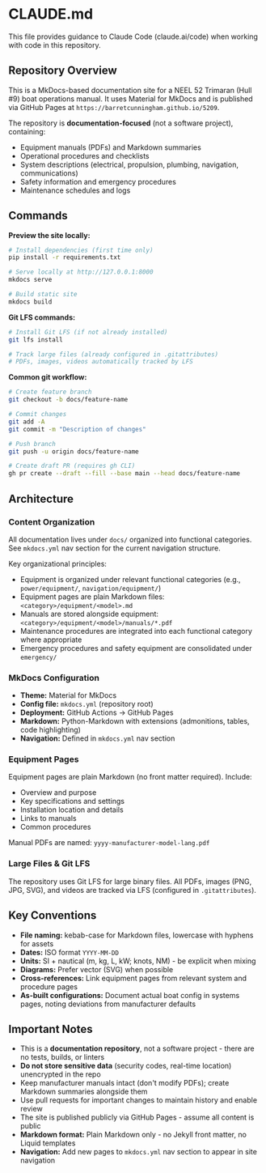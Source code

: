 # CLAUDE.md

This file provides guidance to Claude Code (claude.ai/code) when working with code in this repository.

## Repository Overview

This is a MkDocs-based documentation site for a NEEL 52 Trimaran (Hull #9) boat operations manual. It uses Material for MkDocs and is published via GitHub Pages at `https://barretcunningham.github.io/5209`.

The repository is **documentation-focused** (not a software project), containing:
- Equipment manuals (PDFs) and Markdown summaries
- Operational procedures and checklists
- System descriptions (electrical, propulsion, plumbing, navigation, communications)
- Safety information and emergency procedures
- Maintenance schedules and logs

## Commands

**Preview the site locally:**
```bash
# Install dependencies (first time only)
pip install -r requirements.txt

# Serve locally at http://127.0.0.1:8000
mkdocs serve

# Build static site
mkdocs build
```

**Git LFS commands:**
```bash
# Install Git LFS (if not already installed)
git lfs install

# Track large files (already configured in .gitattributes)
# PDFs, images, videos automatically tracked by LFS
```

**Common git workflow:**
```bash
# Create feature branch
git checkout -b docs/feature-name

# Commit changes
git add -A
git commit -m "Description of changes"

# Push branch
git push -u origin docs/feature-name

# Create draft PR (requires gh CLI)
gh pr create --draft --fill --base main --head docs/feature-name
```

## Architecture

### Content Organization

All documentation lives under `docs/` organized into functional categories. See `mkdocs.yml` nav section for the current navigation structure.

Key organizational principles:
- Equipment is organized under relevant functional categories (e.g., `power/equipment/`, `navigation/equipment/`)
- Equipment pages are plain Markdown files: `<category>/equipment/<model>.md`
- Manuals are stored alongside equipment: `<category>/equipment/<model>/manuals/*.pdf`
- Maintenance procedures are integrated into each functional category where appropriate
- Emergency procedures and safety equipment are consolidated under `emergency/`

### MkDocs Configuration

- **Theme:** Material for MkDocs
- **Config file:** `mkdocs.yml` (repository root)
- **Deployment:** GitHub Actions → GitHub Pages
- **Markdown:** Python-Markdown with extensions (admonitions, tables, code highlighting)
- **Navigation:** Defined in `mkdocs.yml` nav section

### Equipment Pages

Equipment pages are plain Markdown (no front matter required). Include:
- Overview and purpose
- Key specifications and settings
- Installation location and details
- Links to manuals
- Common procedures

Manual PDFs are named: `yyyy-manufacturer-model-lang.pdf`

### Large Files & Git LFS

The repository uses Git LFS for large binary files. All PDFs, images (PNG, JPG, SVG), and videos are tracked via LFS (configured in `.gitattributes`).

## Key Conventions

- **File naming:** kebab-case for Markdown files, lowercase with hyphens for assets
- **Dates:** ISO format `YYYY-MM-DD`
- **Units:** SI + nautical (m, kg, L, kW; knots, NM) - be explicit when mixing
- **Diagrams:** Prefer vector (SVG) when possible
- **Cross-references:** Link equipment pages from relevant system and procedure pages
- **As-built configurations:** Document actual boat config in systems pages, noting deviations from manufacturer defaults

## Important Notes

- This is a **documentation repository**, not a software project - there are no tests, builds, or linters
- **Do not store sensitive data** (security codes, real-time location) unencrypted in the repo
- Keep manufacturer manuals intact (don't modify PDFs); create Markdown summaries alongside them
- Use pull requests for important changes to maintain history and enable review
- The site is published publicly via GitHub Pages - assume all content is public
- **Markdown format:** Plain Markdown only - no Jekyll front matter, no Liquid templates
- **Navigation:** Add new pages to `mkdocs.yml` nav section to appear in site navigation
